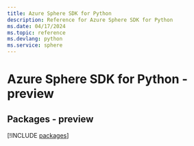 ```yaml
---
title: Azure Sphere SDK for Python
description: Reference for Azure Sphere SDK for Python
ms.date: 04/17/2024
ms.topic: reference
ms.devlang: python
ms.service: sphere
---
```

# Azure Sphere SDK for Python - preview
## Packages - preview
[!INCLUDE [packages](sphere-index.md)]